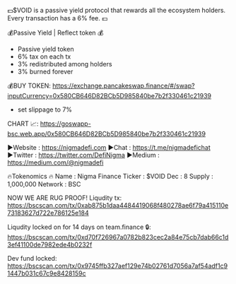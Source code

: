 💵$VOID is a passive yield protocol that rewards all the ecosystem holders. Every transaction has a 6% fee. 💵

💰Passive Yield | Reflect token 💰
 - Passive yield token
 - 6% tax on each tx
 - 3% redistributed among holders
 - 3% burned forever

💰BUY TOKEN:  https://exchange.pancakeswap.finance/#/swap?inputCurrency=0x580CB646D82BCb5D985840be7b2f330461c21939
* set slippage to 7%

CHART 📈: 
https://goswapp-bsc.web.app/0x580CB646D82BCb5D985840be7b2f330461c21939


▶️Website : https://nigmadefi.com
▶️Chat : https://t.me/nigmadefichat
▶️Twitter : https://twitter.com/DefiNigma
▶️Medium : https://medium.com/@nigmadefi

🔥Tokenomics 🔥
Name : Nigma Finance 
Ticker : $VOID
Dec : 8
Supply : 1,000,000
Network : BSC

NOW WE ARE RUG PROOF!
Liqudity tx:
https://bscscan.com/tx/0xab875b1daa4484419068f480278ae6f79a415110e73183627d722e786125e184

Liqudity locked on for 14 days on team.finance 🔒: 
https://bscscan.com/tx/0xd70f726967a0782b823cec2a84e75cb7dab66c1d3ef41100de7982ede4b0232f

Dev fund locked: 
https://bscscan.com/tx/0x9745ffb327aef129e74b02761d7056a7af54adf1c91447b031c67c9e8428159c

